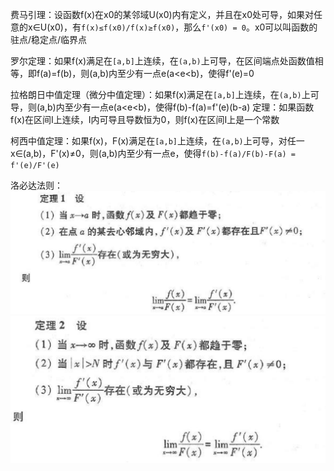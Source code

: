 
费马引理：设函数f(x)在x0的某邻域U(x0)内有定义，并且在x0处可导，如果对任意的x∈U(x0)，有`f(x)≤f(x0)/f(x)≥f(x0)`，那么`f'(x0) = 0`。x0可以叫函数的驻点/稳定点/临界点

罗尔定理：如果f(x)满足在`[a,b]`上连续，在`(a,b)`上可导，在区间端点处函数值相等，即f(a)=f(b)，则(a,b)内至少有一点e(a<e<b)，使得f'(e)=0

拉格朗日中值定理（微分中值定理）：如果f(x)满足在`[a,b]`上连续，在`(a,b)`上可导，则(a,b)内至少有一点e(a<e<b)，使得f(b)-f(a)=f'(e)(b-a)
	定理：如果函数f(x)在区间I上连续，I内可导且导数恒为0，则f(x)在区间I上是一个常数

柯西中值定理：如果f(x)，F(x)满足在`[a,b]`上连续，在`(a,b)`上可导，对任一x∈(a,b)，F'(x)≠0，则(a,b)内至少有一点e，使得`f(b)-f(a)/F(b)-F(a) = f'(e)/F'(e)`

洛必达法则：
![](./luobida1.png)
![](luobida2.png)

